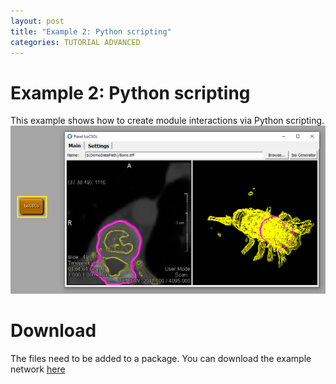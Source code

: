 ```yaml
---
layout: post
title: "Example 2: Python scripting"
categories: TUTORIAL ADVANCED
---
```


# Example 2: Python scripting
This example shows how to create module interactions via Python scripting.
![Screenshot](./image.png)

# Download
The files need to be added to a package. You can download the example network [here](./ScriptingExample2.zip)
